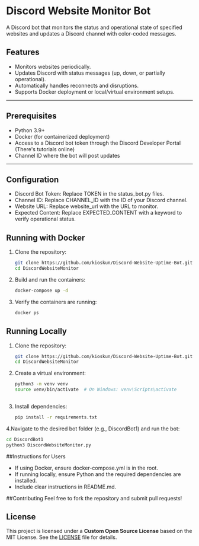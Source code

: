 # Discord Website Monitor Bot

A Discord bot that monitors the status and operational state of specified websites and updates a Discord channel with color-coded messages.

## Features
- Monitors websites periodically.
- Updates Discord with status messages (up, down, or partially operational).
- Automatically handles reconnects and disruptions.
- Supports Docker deployment or local/virtual environment setups.

---

## Prerequisites

- Python 3.9+
- Docker (for containerized deployment)
- Access to a Discord bot token through the Discord Developer Portal (There's tutorials online)
- Channel ID where the bot will post updates

---

## Configuration
   - Discord Bot Token: Replace TOKEN in the status_bot.py files.
   - Channel ID: Replace CHANNEL_ID with the ID of your Discord channel.
   - Website URL: Replace website_url with the URL to monitor.
   - Expected Content: Replace EXPECTED_CONTENT with a keyword to verify operational status.

## Running with Docker

1. Clone the repository:
   ```bash
   git clone https://github.com/kioskun/Discord-Website-Uptime-Bot.git
   cd DiscordWebsiteMonitor
2. Build and run the containers:
   ```bash
   docker-compose up -d
4. Verify the containers are running:
   ```bash
   docker ps


## Running Locally

1. Clone the repository:
   ```bash
   git clone https://github.com/kioskun/Discord-Website-Uptime-Bot.git
   cd DiscordWebsiteMonitor
   
2. Create a virtual environment:
   ```bash
   python3 -m venv venv
   source venv/bin/activate  # On Windows: venv\Scripts\activate
  
3. Install dependencies:
   ```bash
   pip install -r requirements.txt

4.Navigate to the desired bot folder (e.g., DiscordBot1) and run the bot:
   ```bash
   cd DiscordBot1
   python3 DiscordWebsiteMonitor.py
   ```
##Instructions for Users
   - If using Docker, ensure docker-compose.yml is in the root.
   - If running locally, ensure Python and the required dependencies are installed.
   - Include clear instructions in README.md.
     
##Contributing
   Feel free to fork the repository and submit pull requests!

## License
This project is licensed under a **Custom Open Source License** based on the MIT License. See the [LICENSE](./LICENSE) file for details.
